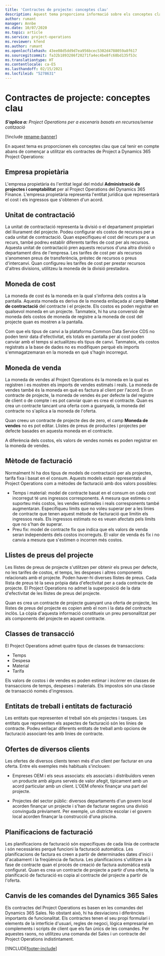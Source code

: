```yaml
---
title: 'Contractes de projecte: conceptes clau'
description: Aquest tema proporciona informació sobre els conceptes clau dels contractes de projectes al Project Operations.
author: rumant
manager: Annbe
ms.date: 10/07/2020
ms.topic: article
ms.service: project-operations
ms.reviewer: kfend
ms.author: rumant
ms.openlocfilehash: 43ee08d5dd9d7ea956bcec5302d4788059a8f617
ms.sourcegitcommit: fa32b1893286f20271fa4ec4be8fc68bd135f53c
ms.translationtype: HT
ms.contentlocale: ca-ES
ms.lasthandoff: 02/15/2021
ms.locfileid: "5278631"
---
```

# <a name="project-contracts---key-concepts"></a>Contractes de projecte: conceptes clau

_**S'aplica a:** Project Operations per a escenaris basats en recursos/sense cotització_

[!include [rename-banner](~/includes/cc-data-platform-banner.md)]

En aquest tema es proporcionen els conceptes clau que cal tenir en compte abans de començar a utilitzar els contractes de Project a Dynamics 365 Project Operations:

## <a name="owning-company"></a>Empresa propietària

L'empresa propietària és l'entitat legal del mòdul **Administració de projectes i comptabilitat** per al Project Operations del Dynamics 365 Finance. L'empresa propietària representa l'entitat jurídica que representarà el cost i els ingressos que s'obtenen d'un acord.

## <a name="contracting-unit"></a>Unitat de contractació

La unitat de contractació representa la divisió o el departament propietari del lliurament del projecte. Podeu configurar els costos de recursos per a cada unitat de contractació. Quan especifiqueu el cost del recurs per a un recurs, també podreu establir diferents tarifes de cost per als recursos. Aquesta unitat de contractació pren aquests recursos d'una altra divisió o departament dins de l'empresa. Les tarifes de cost per als recursos s'anomenen preus de transferència, préstec de recursos o preus d'intercanvi. Quan configureu les tarifes de cost per prestar recursos d'altres divisions, utilitzeu la moneda de la divisió prestadora.

## <a name="cost-currency"></a>Moneda de cost

La moneda de cost és la moneda en la qual s'informa dels costos a la pantalla. Aquesta moneda es deriva de la moneda enllaçada al camp **Unitat de contractació** del contracte i el projecte. Els costos es poden registrar en qualsevol moneda en un projecte. Tanmateix, hi ha una conversió de moneda dels costos de moneda de registre a la moneda de cost del projecte quan es mostren a la pantalla.

Com que els tipus de canvi a la plataforma Common Data Service CDS no poden tenir data d'efectivitat, els totals en pantalla per al cost poden canviar amb el temps si actualitzeu els tipus de canvi. Tanmateix, els costos registrats a la base de dades no es modifiquen perquè els imports s'emmagatzemaran en la moneda en què s'hagin incorregut.

## <a name="sales-currency"></a>Moneda de venda

La moneda de vendes al Project Operations és la moneda en la qual es registren i es mostren els imports de vendes estimats i reals. La moneda de vendes també és la moneda en què es factura al client per l'acord. En un contracte de projecte, la moneda de vendes és per defecte la del registre de client o de compte i es pot canviar quan es crea el contracte. Quan es crea un contracte tancant una oferta com a guanyada, la moneda del contracte no s'aplica a la moneda de l'oferta.

Quan creeu un contracte de projecte des de zero, el camp **Moneda de vendes** no es pot editar. Llistes de preus de productes i projectes per defecte basades en aquesta moneda en el contracte.

A diferència dels costos, els valors de vendes només es poden registrar en la moneda de vendes.

## <a name="billing-method"></a>Mètode de facturació

Normalment hi ha dos tipus de models de contractació per als projectes, tarifa fixa i basat en el consum. Aquests models estan representats al Project Operations com a mètodes de facturació amb dos valors possibles:

- Temps i material: model de contracte basat en el consum on cada cost incorregut té uns ingressos corresponents. A mesura que estimeu o suporteu més costos, les vendes estimades i reals corresponents també augmentaran. Especifiqueu límits que no voleu superar per a les línies de contracte que tenen aquest mètode de facturació que limitin els ingressos reals. Els ingressos estimats no es veuen afectats pels límits que no s'han de superar.
- Preu fix: model de contracte fix que indica que els valors de venda seran independents dels costos incorreguts. El valor de venda és fix i no canvia a mesura que s'estimen o incorren més costos.

## <a name="project-price-lists"></a>Llistes de preus del projecte

Les llistes de preus de projecte s'utilitzen per obtenir els preus per defecte, no les tarifes de costos, el temps, les despeses i altres components relacionats amb el projecte. Poden haver-hi diverses llistes de preus. Cada llista de preus té la seva pròpia data d'efectivitat per a cada contracte de projecte. El Project Operations no admet la superposició de la data d'efectivitat de les llistes de preus del projecte.

Quan es crea un contracte de projecte guanyant una oferta de projecte, les llistes de preus del projecte es copien amb el nom i la data del contracte inclòs. La còpia d'aquesta informació constitueix un preu personalitzat per als components del projecte en aquest contracte.

## <a name="transaction-classes"></a>Classes de transacció

El Project Operations admet quatre tipus de classes de transaccions:

- Temps
- Despesa
- Material
- Tarifa

Els valors de costos i de vendes es poden estimar i incórrer en classes de transaccions de temps, despeses i materials. Els impostos són una classe de transacció només d'ingressos.

## <a name="work-entities-and-billing-entities"></a>Entitats de treball i entitats de facturació

Les entitats que representen el treball són els projectes i tasques. Les entitats que representen els aspectes de facturació són les línies de contracte. Podeu enllaçar diferents entitats de treball amb opcions de facturació associant-les amb línies de contracte.

## <a name="multi-customer-deals"></a>Ofertes de diversos clients

Les ofertes de diversos clients tenen més d'un client per facturar en una oferta. Entre els exemples més habituals s'inclouen:

- Empreses OEM i els seus associats: els associats i distribuïdors venen un producte amb alguns serveis de valor afegit, típicament amb un acord particular amb un client. L'OEM ofereix finançar una part del projecte. 

- Projectes del sector públic: diversos departaments d'un govern local acorden finançar un projecte i s'han de facturar segons una divisió convinguda prèviament. Per exemple, un districte escolar i el govern local acorden finançar la construcció d'una piscina.

## <a name="invoice-schedules"></a>Planificacions de facturació

Les planificacions de facturació són específiques de cada línia de contracte i són necessàries perquè funcioni la facturació automàtica. Les planificacions de factura es creen a partir de determinades dates d'inici i d'acabament i la freqüència de factura. Les planificacions s'utilitzen a la fase de contracte quan el procés de creació de factura automàtica està configurat. Quan es crea un contracte de projecte a partir d'una oferta, la planificació de facturació es copia al contracte del projecte a partir de l'oferta.

## <a name="changes-from-dynamics-365-sales-orders"></a>Canvis de les comandes del Dynamics 365 Sales

Els contractes del Project Operations es basen en les comandes del Dynamics 365 Sales. No obstant això, hi ha desviacions i diferències importants de funcionalitat. Els contractes tenen el seu propi formulari i elements de la interfície d'usuari, regles de negoci, lògica empresarial en complements i scripts de client que els fan únics de les comandes. Per aquestes raons, no utilitzeu una comanda del Sales i un contracte del Project Operations indistintament.


[!INCLUDE[footer-include](../includes/footer-banner.md)]